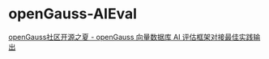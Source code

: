 # openGauss-AIEval
[openGauss社区开源之夏 - openGauss 向量数据库 AI 评估框架对接最佳实践输出](https://summer-ospp.ac.cn/org/prodetail/2522d0325?list=org&navpage=org)
